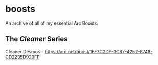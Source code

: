 # boosts
An archive of all of my essential Arc Boosts.


## The *Cleaner* Series

Cleaner Desmos - https://arc.net/boost/1FF7C2DF-3C87-4252-8749-CD2235D920FF
